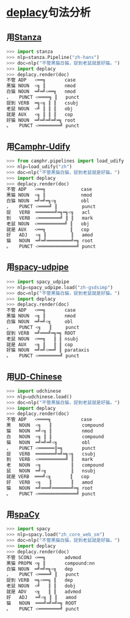 # [deplacy](https://koichiyasuoka.github.io/deplacy/)句法分析

## 用[Stanza](https://stanfordnlp.github.io/stanza)

```py
>>> import stanza
>>> nlp=stanza.Pipeline("zh-hans")
>>> doc=nlp("不管黑猫白猫，捉到老鼠就是好猫。")
>>> import deplacy
>>> deplacy.render(doc)
不管 ADP   <══╗       case
黑猫 NOUN  <╗ ║       nmod
白猫 NOUN  ═╝═╝<══╗   nmod
，   PUNCT <════╗ ║   punct
捉到 VERB  ═╗<╗ ║ ║   csubj
老鼠 NOUN  <╝ ║ ║ ║   obj
就是 AUX   <╗ ║ ║ ║   cop
好猫 NOUN  ═╝═╝═╝═╝═╗ root
。   PUNCT <════════╝ punct
```

## 用[Camphr-Udify](https://camphr.readthedocs.io/en/latest/notes/udify.html)

```py
>>> from camphr.pipelines import load_udify
>>> nlp=load_udify("zh")
>>> doc=nlp("不管黑猫白猫，捉到老鼠就是好猫。")
>>> import deplacy
>>> deplacy.render(doc)
不管 ADP   <══╗             case
黑猫 NOUN  <╗ ║             nmod
白猫 NOUN  ═╝═╝═╗<╗         obl
，   PUNCT <════╝ ║         punct
捉   VERB  ═══════╝═╗═╗<╗   acl
到   VERB  <════════╝ ║ ║   mark
老鼠 NOUN  <══════════╝ ║   obj
就是 AUX   <══╗         ║   cop
好   ADJ   <╗ ║         ║   amod
猫   NOUN  ═╝═╝═════════╝═╗ root
。   PUNCT <══════════════╝ punct
```

## 用[spacy-udpipe](https://github.com/TakeLab/spacy-udpipe)

```py
>>> import spacy_udpipe
>>> nlp=spacy_udpipe.load("zh-gsdsimp")
>>> doc=nlp("不管黑猫白猫，捉到老鼠就是好猫。")
>>> import deplacy
>>> deplacy.render(doc)
不管 ADP   <══╗       case
黑猫 NOUN  <╗ ║       nmod
白猫 NOUN  ═╝═╝<╗     obl
，   PUNCT <╗   ║     punct
捉到 VERB  ═╝═══╝═╗═╗ ROOT
老鼠 NOUN  <══╗   ║ ║ nsubj
就是 AUX   <╗ ║   ║ ║ cop
好猫 NOUN  ═╝═╝<══╝ ║ parataxis
。   PUNCT <════════╝ punct
```

## 用[UD-Chinese](https://pypi.org/project/udchinese)

```py
>>> import udchinese
>>> nlp=udchinese.load()
>>> doc=nlp("不管黑猫白猫，捉到老鼠就是好猫。")
>>> import deplacy
>>> deplacy.render(doc)
不管 ADP   <════╗           case
黑   NOUN  <╗   ║           compound
猫   NOUN  ═╝<╗ ║           nmod
白   NOUN  <╗ ║ ║           compound
猫   NOUN  ═╝═╝═╝<╗         obl
，   PUNCT <══════║═╗       punct
捉   VERB  ═══════╝═╝═╗<╗   csubj
到   VERB  <══════════╝ ║   mark
老   NOUN  <╗           ║   compound
鼠   NOUN  ═╝<╗         ║   nsubj
就是 VERB  ═══╝<╗       ║   cop
好   VERB  <╗   ║       ║   amod
猫   NOUN  ═╝═══╝═══════╝═╗ root
。   PUNCT <══════════════╝ punct
```

## 用[spaCy](https://spacy.io/)

```py
>>> import spacy
>>> nlp=spacy.load("zh_core_web_sm")
>>> doc=nlp("不管黑猫白猫，捉到老鼠就是好猫。")
>>> import deplacy
>>> deplacy.render(doc)
不管 SCONJ <══╗       advmod
黑猫 PROPN <╗ ║       compound:nn
白猫 NOUN  ═╝═╝═╗<╗   dep
，   PUNCT <════╝ ║   punct
捉到 VERB  ═╗<══╗ ║   dep
老鼠 NOUN  <╝   ║ ║   dobj
就是 ADV   <╗   ║ ║   advmod
好   ADJ   ═╝<╗ ║ ║   amod
猫   NOUN  ═══╝═╝═╝═╗ ROOT
。   PUNCT <════════╝ punct
```

